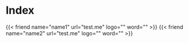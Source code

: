 # Index




<div class="flink" id="article-container">
<div class="friend-list-div" >

{{< friend name="name1" url="test.me" logo="" word="" >}}
{{< friend name="name2" url="test.me" logo="" word="" >}}

</div>
</div>

